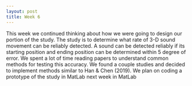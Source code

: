 ```yaml
---
layout: post
title: Week 6
---
```

This week we continued thinking about how we were going to design our portion of the study. The study is to determine what rate of 3-D sound movement can be reliably detected. A sound can be detected reliably if its starting position and ending position can be determined within 5 degree of error. We spent a lot of time reading papers to understand common methods for testing this accuracy. We found a couple studies and decided to implement methods similar to Han & Chen (2019). We plan on coding a prototype of the study in MatLab next week in MatLab

